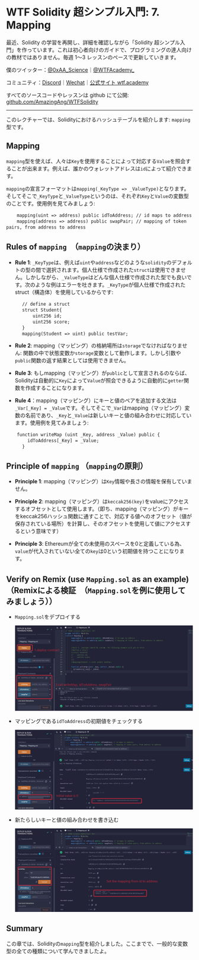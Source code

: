 # WTF Solidity 超シンプル入門: 7. Mapping

最近、Solidity の学習を再開し、詳細を確認しながら「Solidity 超シンプル入門」を作っています。これは初心者向けのガイドで、プログラミングの達人向けの教材ではありません。毎週 1〜3 レッスンのペースで更新していきます。

僕のツイッター：[@0xAA_Science](https://twitter.com/0xAA_Science)｜[@WTFAcademy\_](https://twitter.com/WTFAcademy_)

コミュニティ：[Discord](https://discord.gg/5akcruXrsk)｜[Wechat](https://docs.google.com/forms/d/e/1FAIpQLSe4KGT8Sh6sJ7hedQRuIYirOoZK_85miz3dw7vA1-YjodgJ-A/viewform?usp=sf_link)｜[公式サイト wtf.academy](https://wtf.academy)

すべてのソースコードやレッスンは github にて公開: [github.com/AmazingAng/WTFSolidity](https://github.com/AmazingAng/WTFSolidity)

-----

このレクチャーでは、Solidityにおけるハッシュテーブルを紹介します: `mapping`型です。

## Mapping

`mapping`型を使えば、人々は`Key`を使用することによって対応する`Value`を照会することが出来ます。例えば、誰かのウォレットアドレスは`id`によって紹介できます。

`mapping`の宣言フォーマットは`mapping(_KeyType => _ValueType)`となります。そしてそこで`_KeyType`と`_ValueType`というのは、それぞれ`Key`と`Value`の変数型のことです。使用例を見てみましょう:

```solidity
    mapping(uint => address) public idToAddress; // id maps to address
    mapping(address => address) public swapPair; // mapping of token pairs, from address to address
```

## Rules of `mapping`　（`mapping`の決まり）

- **Rule 1**: `_KeyType`は、例えば` uint `や`address`などのような`solidity`のデフォルトの型の間で選択されます。個人仕様で作成された`struct`は使用できません。しかしながら、`_ValueType`はどんな個人仕様で作成された型でも良いです。次のような例はエラーを吐きます。`_KeyType`が個人仕様で作成されたstruct（構造体）を使用しているからです:

```solidity
      // define a struct
      struct Student{
          uint256 id;
          uint256 score;
      }
      mapping(Student => uint) public testVar;
```

- **Rule 2**: mapping（マッピング）の格納場所は`storage`でなければなりません: 関数の中で状態変数か`storage`変数として動作します。しかし引数や`public`関数の返す結果としては使用できません。

- **Rule 3**: もしmapping（マッピング）が`public`として宣言されるのならば、Solidityは自動的に`Key`によって`Value`が照会できるように自動的に`getter`関数を作成することになります。

- **Rule 4**：mapping（マッピング）にキーと値のペアを追加する文法は`_Var[_Key] = _Value`です。そしてそこで`_Var`はmapping（マッピング）変数の名前であり、`_Key`と`_Value`は新しいキーと値の組み合わせに対応しています。使用例を見てみましょう:

```solidity
    function writeMap (uint _Key, address _Value) public {
        idToAddress[_Key] = _Value;
      }
```

## Principle of `mapping` （`mapping`の原則）

- **Principle 1**: mapping（マッピング）は`Key`情報や長さの情報を保有していません。

- **Principle 2**: mapping（マッピング）は`keccak256(key)`をvalueにアクセスするオフセットとして使用します。（即ち、mapping（マッピング）がキーをkeccak256ハッシュ関数に通すことで、対応する値へのオフセット（値が保存されている場所）を計算し、そのオフセットを使用して値にアクセスするという意味です）

- **Principle 3**: Ethereumが全ての未使用のスペースを0と定義している為、`value`が代入されていない全ての`key`は0という初期値を持つことになります。

## Verify on Remix (use `Mapping.sol` as an example)　（Remixによる検証　（`Mapping.sol`を例に使用してみましょう））

- `Mapping.sol`をデプロイする

    ![7-1_en](./img/7-1_en.png)

- マッピングである`idToAddress`の初期値をチェックする

    ![7-2_en](./img/7-2_en.png)

- 新たらしいキーと値の組み合わせを書き込む

    ![7-3_en](./img/7-3_en.png)



## Summary

この章では、Solidityの`mapping`型を紹介しました。ここまでで、一般的な変数型の全ての種類について学んできましたよ。
